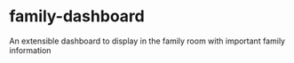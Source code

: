 # family-dashboard
An extensible dashboard to display in the family room with important family information
